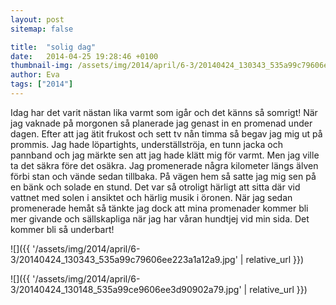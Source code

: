 ```yaml
---
layout: post
sitemap: false

title:  "solig dag"
date:   2014-04-25 19:28:46 +0100
thumbnail-img: /assets/img/2014/april/6-3/20140424_130343_535a99c79606ee223a1a12a9.jpg
author: Eva
tags: ["2014"]
---
```


Idag har det varit nästan lika varmt som igår och det känns så somrigt! När jag vaknade på morgonen så planerade jag genast in en promenad under dagen. Efter att jag ätit frukost och sett tv nån timma så begav jag mig ut på prommis. Jag hade löpartights, underställströja, en tunn jacka och pannband och jag märkte sen att jag hade klätt mig för varmt. Men jag ville ta det säkra före det osäkra. Jag promenerade några kilometer längs älven förbi stan och vände sedan tillbaka. På vägen hem så satte jag mig sen på en bänk och solade en stund. Det var så otroligt härligt att sitta där vid vattnet med solen i ansiktet och härlig musik i öronen. När jag sedan promenerade hemåt så tänkte jag dock att mina promenader kommer bli mer givande och sällskapliga när jag har våran hundtjej vid min sida. Det kommer bli så underbart!

![]({{ '/assets/img/2014/april/6-3/20140424_130343_535a99c79606ee223a1a12a9.jpg'  | relative_url }})

![]({{ '/assets/img/2014/april/6-3/20140424_130148_535a99ce9606ee3d90902a79.jpg'  | relative_url }})

